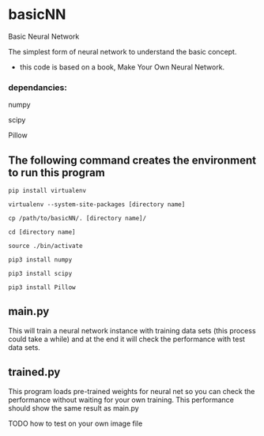 # basicNN
Basic Neural Network

The simplest form of neural network to understand the basic concept.

- this code is based on a book, Make Your Own Neural Network.

### dependancies:
    
numpy

scipy

Pillow


## The following command creates the environment to run this program

    pip install virtualenv

    virtualenv --system-site-packages [directory name]
    
    cp /path/to/basicNN/. [directory name]/
    
    cd [directory name]
    
    source ./bin/activate

    pip3 install numpy

    pip3 install scipy

    pip3 install Pillow


## main.py
This will train a neural network instance with training data sets (this 
process could take a while) and at the end it will check the performance 
with test data sets. 

## trained.py
This program loads pre-trained weights for neural net so you can check the 
performance without waiting for your own training. This performance should
show the same result as main.py 

TODO how to test on your own image file

